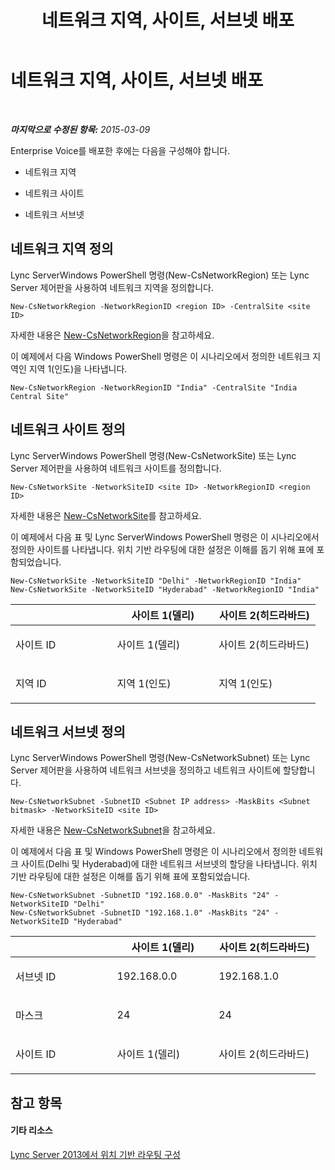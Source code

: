 ﻿---
title: 네트워크 지역, 사이트, 서브넷 배포
TOCTitle: 네트워크 지역, 사이트, 서브넷 배포
ms:assetid: c4b75601-3538-4d07-8d23-1ad90459ae48
ms:mtpsurl: https://technet.microsoft.com/ko-kr/library/JJ994067(v=OCS.15)
ms:contentKeyID: 52056937
ms.date: 08/24/2015
mtps_version: v=OCS.15
ms.translationtype: HT
---

# 네트워크 지역, 사이트, 서브넷 배포

 

_**마지막으로 수정된 항목:** 2015-03-09_

Enterprise Voice를 배포한 후에는 다음을 구성해야 합니다.

  - 네트워크 지역

  - 네트워크 사이트

  - 네트워크 서브넷

## 네트워크 지역 정의

Lync ServerWindows PowerShell 명령(New-CsNetworkRegion) 또는 Lync Server 제어판을 사용하여 네트워크 지역을 정의합니다.

    New-CsNetworkRegion -NetworkRegionID <region ID> -CentralSite <site ID>

자세한 내용은 [New-CsNetworkRegion](https://docs.microsoft.com/en-us/powershell/module/skype/New-CsNetworkRegion)을 참고하세요.

이 예제에서 다음 Windows PowerShell 명령은 이 시나리오에서 정의한 네트워크 지역인 지역 1(인도)을 나타냅니다.

    New-CsNetworkRegion -NetworkRegionID "India" -CentralSite "India Central Site"


## 네트워크 사이트 정의

Lync ServerWindows PowerShell 명령(New-CsNetworkSite) 또는 Lync Server 제어판을 사용하여 네트워크 사이트를 정의합니다.

    New-CsNetworkSite -NetworkSiteID <site ID> -NetworkRegionID <region ID>

자세한 내용은 [New-CsNetworkSite](https://docs.microsoft.com/en-us/powershell/module/skype/New-CsNetworkSite)를 참고하세요.

이 예제에서 다음 표 및 Lync ServerWindows PowerShell 명령은 이 시나리오에서 정의한 사이트를 나타냅니다. 위치 기반 라우팅에 대한 설정은 이해를 돕기 위해 표에 포함되었습니다.

    New-CsNetworkSite -NetworkSiteID "Delhi" -NetworkRegionID "India"
    New-CsNetworkSite -NetworkSiteID "Hyderabad" -NetworkRegionID "India"


<table>
<colgroup>
<col style="width: 33%" />
<col style="width: 33%" />
<col style="width: 33%" />
</colgroup>
<thead>
<tr class="header">
<th></th>
<th>사이트 1(델리)</th>
<th>사이트 2(히드라바드)</th>
</tr>
</thead>
<tbody>
<tr class="odd">
<td><p>사이트 ID</p></td>
<td><p>사이트 1(델리)</p></td>
<td><p>사이트 2(히드라바드)</p></td>
</tr>
<tr class="even">
<td><p>지역 ID</p></td>
<td><p>지역 1(인도)</p></td>
<td><p>지역 1(인도)</p></td>
</tr>
</tbody>
</table>



## 네트워크 서브넷 정의

Lync ServerWindows PowerShell 명령(New-CsNetworkSubnet) 또는 Lync Server 제어판을 사용하여 네트워크 서브넷을 정의하고 네트워크 사이트에 할당합니다.

    New-CsNetworkSubnet -SubnetID <Subnet IP address> -MaskBits <Subnet bitmask> -NetworkSiteID <site ID>

자세한 내용은 [New-CsNetworkSubnet](https://docs.microsoft.com/en-us/powershell/module/skype/New-CsNetworkSubnet)을 참고하세요.

이 예제에서 다음 표 및 Windows PowerShell 명령은 이 시나리오에서 정의한 네트워크 사이트(Delhi 및 Hyderabad)에 대한 네트워크 서브넷의 할당을 나타냅니다. 위치 기반 라우팅에 대한 설정은 이해를 돕기 위해 표에 포함되었습니다.

    New-CsNetworkSubnet -SubnetID "192.168.0.0" -MaskBits "24" -NetworkSiteID "Delhi"
    New-CsNetworkSubnet -SubnetID "192.168.1.0" -MaskBits "24" -NetworkSiteID "Hyderabad"


<table>
<colgroup>
<col style="width: 33%" />
<col style="width: 33%" />
<col style="width: 33%" />
</colgroup>
<thead>
<tr class="header">
<th></th>
<th>사이트 1(델리)</th>
<th>사이트 2(히드라바드)</th>
</tr>
</thead>
<tbody>
<tr class="odd">
<td><p>서브넷 ID</p></td>
<td><p>192.168.0.0</p></td>
<td><p>192.168.1.0</p></td>
</tr>
<tr class="even">
<td><p>마스크</p></td>
<td><p>24</p></td>
<td><p>24</p></td>
</tr>
<tr class="odd">
<td><p>사이트 ID</p></td>
<td><p>사이트 1(델리)</p></td>
<td><p>사이트 2(히드라바드)</p></td>
</tr>
</tbody>
</table>



## 참고 항목

#### 기타 리소스

[Lync Server 2013에서 위치 기반 라우팅 구성](lync-server-2013-configuring-location-based-routing.md)

